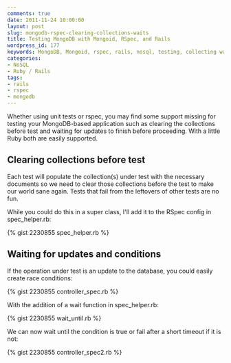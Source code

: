 ```yaml
---
comments: true
date: 2011-11-24 10:00:00
layout: post
slug: mongodb-rspec-clearing-collections-waits
title: Testing MongoDB with Mongoid, RSpec, and Rails
wordpress_id: 177
keywords: MongoDB, Mongoid, rspec, rails, nosql, testing, collecting waits, clearing
categories:
- NoSQL
- Ruby / Rails
tags:
- rails
- rspec
- mongodb
---
```


Whether using unit tests or rspec, you may find some support missing for testing your MongoDB-based application such as clearing the collections before test and waiting for updates to finish before proceeding. With a little Ruby both are easily supported.

<!-- more -->


## Clearing collections before test



Each test will populate the collection(s) under test with the necessary documents so we need to clear those collections before the test to make our world sane again. Tests that fail from the leftovers of other tests are no fun.

While you could do this in a super class, I'll add it to the RSpec config in spec_helper.rb:

{% gist 2230855 spec_helper.rb %}



## Waiting for updates and conditions



If the operation under test is an update to the database, you could easily create race conditions:

{% gist 2230855 controller_spec.rb %}

With the addition of a wait function in spec_helper.rb:

{% gist 2230855 wait_until.rb %}

We can now wait until the condition is true or fail after a short timeout if it is not:

{% gist 2230855 controller_spec2.rb %}



